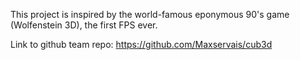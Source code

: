 This project is inspired by the world-famous eponymous 90's game (Wolfenstein 3D), the first FPS ever.

Link to github team repo: https://github.com/Maxservais/cub3d

